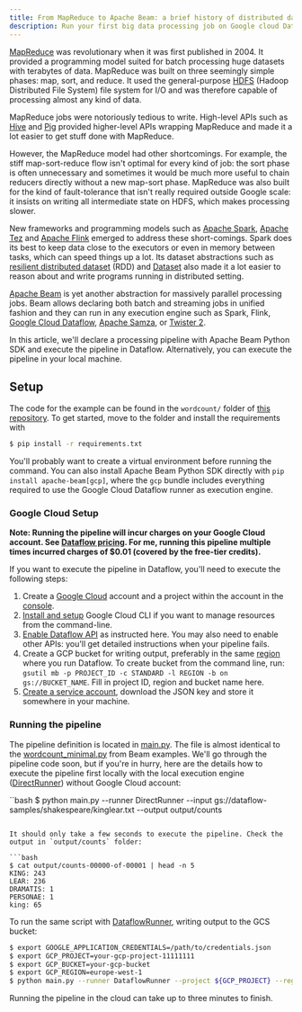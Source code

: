 ```yaml
---
title: From MapReduce to Apache Beam: a brief history of distributed data processing from MapReduce to Apache Beam
description: Run your first big data processing job on Google cloud Dataflow with Apache Beam Python SDK
---
```


[MapReduce](https://research.google/pubs/pub62/) was revolutionary when it was first published in 2004. It provided a programming model suited for batch processing huge datasets with terabytes of data. MapReduce was built on three seemingly simple phases: map, sort, and reduce. It used the general-purpose [HDFS](https://hadoop.apache.org/docs/r1.2.1/hdfs_design.html) (Hadoop Distributed File System) file system for I/O and was therefore capable of processing almost any kind of data.

MapReduce jobs were notoriously tedious to write. High-level APIs such as [Hive](https://hive.apache.org/) and [Pig](https://pig.apache.org/) provided higher-level APIs wrapping MapReduce and made it a lot easier to get stuff done with MapReduce.

However, the MapReduce model had other shortcomings. For example, the stiff map-sort-reduce flow isn't optimal for every kind of job: the sort phase is often unnecessary and sometimes it would be much more useful to chain reducers directly without a new map-sort phase. MapReduce was also built for the kind of fault-tolerance that isn't really required outside Google scale: it insists on writing all intermediate state on HDFS, which makes processing slower. 

New frameworks and programming models such as [Apache Spark](https://spark.apache.org/), [Apache Tez](http://tez.apache.org/) and [Apache Flink](https://flink.apache.org/) emerged to address these short-comings. Spark does its best to keep data close to the executors or even in memory between tasks, which can speed things up a lot. Its dataset abstractions such as [resilient distributed dataset](https://spark.apache.org/docs/latest/rdd-programming-guide.html) (RDD) and [Dataset](https://spark.apache.org/docs/latest/sql-programming-guide.html) also made it a lot easier to reason about and write programs running in distributed setting.

[Apache Beam](https://beam.apache.org/) is yet another abstraction for massively parallel processing jobs. Beam allows declaring both batch and streaming jobs in unified fashion and they can run in any execution engine such as Spark, Flink, [Google Cloud Dataflow](https://cloud.google.com/dataflow/), [Apache Samza](https://samza.apache.org/), or [Twister 2](https://twister2.org//).

In this article, we'll declare a processing pipeline with Apache Beam Python SDK and execute the pipeline in Dataflow. Alternatively, you can execute the pipeline in your local machine.

## Setup

The code for the example can be found in the `wordcount/` folder of [this repository](https://github.com/ksaaskil/learn-apache-beam/tree/master/wordcount). To get started, move to the folder and install the requirements with

```bash
$ pip install -r requirements.txt
```

You'll probably want to create a virtual environment before running the command. You can also install Apache Beam Python SDK directly with `pip install apache-beam[gcp]`, where the `gcp` bundle includes everything required to use the Google Cloud Dataflow runner as execution engine.

### Google Cloud Setup

**Note: Running the pipeline will incur charges on your Google Cloud account. See [Dataflow pricing](https://cloud.google.com/dataflow/pricing). For me, running this pipeline multiple times incurred charges of $0.01 (covered by the free-tier credits).**

If you want to execute the pipeline in Dataflow, you'll need to execute the following steps:

1. Create a [Google Cloud](https://cloud.google.com/) account and a project within the account in the [console](https://console.cloud.google.com/).
1. [Install and setup](https://cloud.google.com/sdk/gcloud/) Google Cloud CLI if you want to manage resources from the command-line.
1. [Enable Dataflow API](https://cloud.google.com/apis/docs/getting-started#enabling_apis) as instructed here. You may also need to enable other APIs: you'll get detailed instructions when your pipeline fails.
1. Create a GCP bucket for writing output, preferably in the same [region](https://cloud.google.com/dataflow/docs/concepts/regional-endpoints) where you run Dataflow. To create bucket from the command line, run: `gsutil mb -p PROJECT_ID -c STANDARD -l REGION -b on gs://BUCKET_NAME`. Fill in project ID, region and bucket name here.
1. [Create a service account](https://cloud.google.com/docs/authentication/getting-started), download the JSON key and store it somewhere in your machine.

### Running the pipeline

The pipeline definition is located in [main.py](https://github.com/ksaaskil/learn-apache-beam/blob/master/wordcount/main.py). The file is almost identical to the [wordcount_minimal.py](https://github.com/apache/beam/blob/master/sdks/python/apache_beam/examples/wordcount_minimal.py) from Beam examples. We'll go through the pipeline code soon, but if you're in hurry, here are the details how to execute the pipeline first locally with the local execution engine ([DirectRunner](https://beam.apache.org/documentation/runners/direct/)) without Google Cloud account:

``bash
$ python main.py --runner DirectRunner --input gs://dataflow-samples/shakespeare/kinglear.txt --output output/counts
```

It should only take a few seconds to execute the pipeline. Check the output in `output/counts` folder:

```bash
$ cat output/counts-00000-of-00001 | head -n 5
KING: 243
LEAR: 236
DRAMATIS: 1
PERSONAE: 1
king: 65
```

To run the same script with [DataflowRunner](https://beam.apache.org/documentation/runners/dataflow/), writing output to the GCS bucket:

```bash
$ export GOOGLE_APPLICATION_CREDENTIALS=/path/to/credentials.json
$ export GCP_PROJECT=your-gcp-project-11111111
$ export GCP_BUCKET=your-gcp-bucket
$ export GCP_REGION=europe-west-1
$ python main.py --runner DataflowRunner --project ${GCP_PROJECT} --region=${GCP_REGION} --staging_location=gs://${GCP_BUCKET}/staging --temp_location gs://${GCP_BUCKET}/temp --job_name wordcount-job --input gs://dataflow-samples/shakespeare/kinglear.txt --output gs://${GCP_BUCKET}/output/counts
```

Running the pipeline in the cloud can take up to three minutes to finish.
